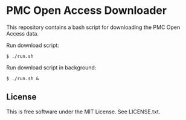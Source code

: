 PMC Open Access Downloader
==========================

This repository contains a bash script for downloading the PMC Open Access data.

Run download script:

    $ ./run.sh

Run download script in background:

    $ ./run.sh &


License
-------

This is free software under the MIT License. See LICENSE.txt.
